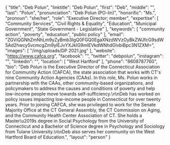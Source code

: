 {
  "title": "Deb Polun",
  "linktitle": "Deb Polun",
  "first": "Deb",
  "middle": "",
  "last": "Polun",
  "pronunciation": "Deb Polun (PO-lin)",
  "honorific": "Ms.",
  "pronoun": "she/her",
  "role": "Executive Director; member",
  "expertise": [
    "Community Services",
    "Civil Rights & Equality",
    "Education",
    "Municipal Government",
    "State Government - Legislative"
  ],
  "keywords": [
    "community action",
    "poverty",
    "education",
    "public policy"
  ],
  "email": "ZGViQGNhZmNhLm9yZyBmb3IgQ0FGQ0EgaXNzdWVzOyBkZWJfcG9sdW5Ad2hwcy5vcmcgZm9yIEJvYXJkIG9mIEVkdWNhdGlvbiBpc3N1ZXM=",
  "images": [
    "/img/uploads/DP 2021.jpg"
  ],
  "website": "https://www.cafca.org",
  "facebook": "",
  "twitter": "debpolun",
  "instagram": "",
  "linkedin": "",
  "location": [
    "West Hartford"
  ],
  "phone": "8608787760",
  "bio": "Deb Polun is the Executive Director of the Connecticut Association for Community Action (CAFCA), the state association that works with CT's nine Community Action Agencies (CAAs). In this role, Ms. Polun works in partnership with the CAAs, other community-based organizations, and policymakers to address the causes and conditions of poverty and help low-income people move towards self-sufficiency.\n\nDeb has worked on policy issues impacting low-income people in Connecticut for over twenty years. Prior to joining CAFCA, she was privileged to work for the Senate Majority Office at the CT General Assembly, the CT Commission on Aging, and the Community Health Center Association of CT. She holds a Master\u2019s degree in Social Psychology from the University of Connecticut and a Bachelor of Science degree in Psychology and Sociology from Tulane University.\n\nDeb also serves her community on the West Hartford Board of Education.",
  "layout": "person"
}
